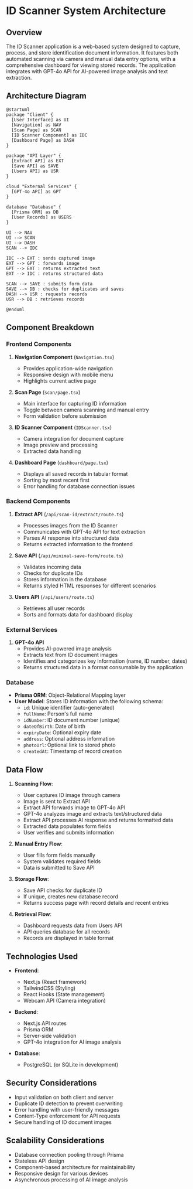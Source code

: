 # ID Scanner System Architecture

## Overview

The ID Scanner application is a web-based system designed to capture, process, and store identification document information. It features both automated scanning via camera and manual data entry options, with a comprehensive dashboard for viewing stored records. The application integrates with GPT-4o API for AI-powered image analysis and text extraction.

## Architecture Diagram

```plantuml
@startuml
package "Client" {
  [User Interface] as UI
  [Navigation] as NAV
  [Scan Page] as SCAN
  [ID Scanner Component] as IDC
  [Dashboard Page] as DASH
}

package "API Layer" {
  [Extract API] as EXT
  [Save API] as SAVE
  [Users API] as USR
}

cloud "External Services" {
  [GPT-4o API] as GPT
}

database "Database" {
  [Prisma ORM] as DB
  [User Records] as USERS
}

UI --> NAV
UI --> SCAN
UI --> DASH
SCAN --> IDC

IDC --> EXT : sends captured image
EXT --> GPT : forwards image
GPT --> EXT : returns extracted text
EXT --> IDC : returns structured data

SCAN --> SAVE : submits form data
SAVE --> DB : checks for duplicates and saves
DASH --> USR : requests records
USR --> DB : retrieves records

@enduml
```

## Component Breakdown

### Frontend Components

1. **Navigation Component** (`Navigation.tsx`)
   - Provides application-wide navigation
   - Responsive design with mobile menu
   - Highlights current active page

2. **Scan Page** (`scan/page.tsx`)
   - Main interface for capturing ID information
   - Toggle between camera scanning and manual entry
   - Form validation before submission

3. **ID Scanner Component** (`IDScanner.tsx`)
   - Camera integration for document capture
   - Image preview and processing
   - Extracted data handling

4. **Dashboard Page** (`dashboard/page.tsx`)
   - Displays all saved records in tabular format
   - Sorting by most recent first
   - Error handling for database connection issues

### Backend Components

1. **Extract API** (`/api/scan-id/extract/route.ts`)
   - Processes images from the ID Scanner
   - Communicates with GPT-4o API for text extraction
   - Parses AI response into structured data
   - Returns extracted information to the frontend

2. **Save API** (`/api/minimal-save-form/route.ts`)
   - Validates incoming data
   - Checks for duplicate IDs
   - Stores information in the database
   - Returns styled HTML responses for different scenarios

3. **Users API** (`/api/users/route.ts`)
   - Retrieves all user records
   - Sorts and formats data for dashboard display

### External Services

1. **GPT-4o API** 
   - Provides AI-powered image analysis
   - Extracts text from ID document images
   - Identifies and categorizes key information (name, ID number, dates)
   - Returns structured data in a format consumable by the application

### Database

- **Prisma ORM**: Object-Relational Mapping layer
- **User Model**: Stores ID information with the following schema:
  - `id`: Unique identifier (auto-generated)
  - `fullName`: Person's full name
  - `idNumber`: ID document number (unique)
  - `dateOfBirth`: Date of birth
  - `expiryDate`: Optional expiry date
  - `address`: Optional address information
  - `photoUrl`: Optional link to stored photo
  - `createdAt`: Timestamp of record creation

## Data Flow

1. **Scanning Flow**:
   - User captures ID image through camera
   - Image is sent to Extract API
   - Extract API forwards image to GPT-4o API
   - GPT-4o analyzes image and extracts text/structured data
   - Extract API processes AI response and returns formatted data
   - Extracted data populates form fields
   - User verifies and submits information

2. **Manual Entry Flow**:
   - User fills form fields manually
   - System validates required fields
   - Data is submitted to Save API

3. **Storage Flow**:
   - Save API checks for duplicate ID
   - If unique, creates new database record
   - Returns success page with record details and recent entries

4. **Retrieval Flow**:
   - Dashboard requests data from Users API
   - API queries database for all records
   - Records are displayed in table format

## Technologies Used

- **Frontend**:
  - Next.js (React framework)
  - TailwindCSS (Styling)
  - React Hooks (State management)
  - Webcam API (Camera integration)

- **Backend**:
  - Next.js API routes
  - Prisma ORM
  - Server-side validation
  - GPT-4o integration for AI image analysis

- **Database**:
  - PostgreSQL (or SQLite in development)

## Security Considerations

- Input validation on both client and server
- Duplicate ID detection to prevent overwriting
- Error handling with user-friendly messages
- Content-Type enforcement for API requests
- Secure handling of ID document images

## Scalability Considerations

- Database connection pooling through Prisma
- Stateless API design
- Component-based architecture for maintainability
- Responsive design for various devices
- Asynchronous processing of AI image analysis 